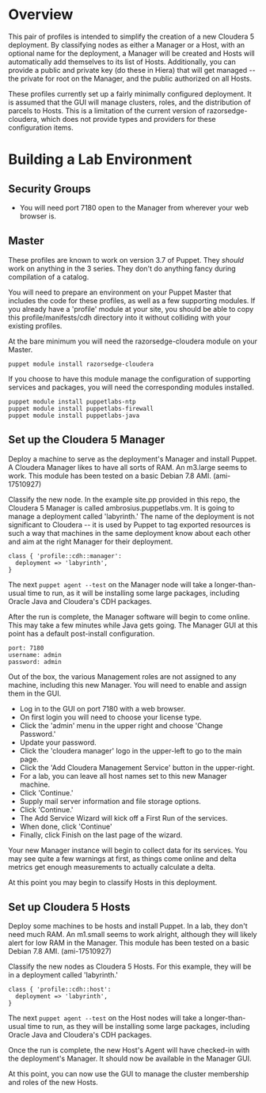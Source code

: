 # Overview

This pair of profiles is intended to simplify the creation of a new Cloudera 5 deployment.  By classifying nodes as either a Manager or a Host, with an optional name for the deployment, a Manager will be created and Hosts will automatically add themselves to its list of Hosts.  Additionally, you can provide a public and private key (do these in Hiera) that will get managed -- the private for root on the Manager, and the public authorized on all Hosts.

These profiles currently set up a fairly minimally configured deployment.  It is assumed that the GUI will manage clusters, roles, and the distribution of parcels to Hosts.  This is a limitation of the current version of razorsedge-cloudera, which does not provide types and providers for these configuration items.


# Building a Lab Environment

## Security Groups

  * You will need port 7180 open to the Manager from wherever your web browser is.

## Master

These profiles are known to work on version 3.7 of Puppet.  They *should* work on anything in the 3 series.  They don't do anything fancy during compilation of a catalog.

You will need to prepare an environment on your Puppet Master that includes the code for these profiles, as well as a few supporting modules.  If you already have a 'profile' module at your site, you should be able to copy this profile/manifests/cdh directory into it without colliding with your existing profiles.

At the bare minimum you will need the razorsedge-cloudera module on your Master.

    puppet module install razorsedge-cloudera

If you choose to have this module manage the configuration of supporting services and packages, you will need the corresponding modules installed.

    puppet module install puppetlabs-ntp
    puppet module install puppetlabs-firewall
    puppet module install puppetlabs-java

## Set up the Cloudera 5 Manager

Deploy a machine to serve as the deployment's Manager and install Puppet.  A Cloudera Manager likes to have all sorts of RAM.  An m3.large seems to work.  This module has been tested on a basic Debian 7.8 AMI.  (ami-17510927)

Classify the new node.  In the example site.pp provided in this repo, the Cloudera 5 Manager is called ambrosius.puppetlabs.vm.  It is going to manage a deployment called 'labyrinth.'  The name of the deployment is not significant to Cloudera -- it is used by Puppet to tag exported resources is such a way that machines in the same deployment know about each other and aim at the right Manager for their deployment.

    class { 'profile::cdh::manager':
      deployment => 'labyrinth',
    }

The next `puppet agent --test` on the Manager node will take a longer-than-usual time to run, as it will be installing some large packages, including Oracle Java and Cloudera's CDH packages.

After the run is complete, the Manager software will begin to come online.  This may take a few minutes while Java gets going.  The Manager GUI at this point has a default post-install configuration.

    port: 7180
    username: admin
    password: admin

Out of the box, the various Management roles are not assigned to any machine, including this new Manager.  You will need to enable and assign them in the GUI.

  * Log in to the GUI on port 7180 with a web browser.
  * On first login you will need to choose your license type.
  * Click the 'admin' menu in the upper right and choose 'Change Password.'
  * Update your password.
  * Click the 'cloudera manager' logo in the upper-left to go to the main page.
  * Click the 'Add Cloudera Management Service' button in the upper-right.
  * For a lab, you can leave all host names set to this new Manager machine.
  * Click 'Continue.'
  * Supply mail server information and file storage options.
  * Click 'Continue.'
  * The Add Service Wizard will kick off a First Run of the services.
  * When done, click 'Continue'
  * Finally, click Finish on the last page of the wizard.

Your new Manager instance will begin to collect data for its services.  You may see quite a few warnings at first, as things come online and delta metrics get enough measurements to actually calculate a delta.

At this point you may begin to classify Hosts in this deployment.

## Set up Cloudera 5 Hosts

Deploy some machines to be hosts and install Puppet.  In a lab, they don't need much RAM.  An m1.small seems to work alright, although they will likely alert for low RAM in the Manager.  This module has been tested on a basic Debian 7.8 AMI.  (ami-17510927)

Classify the new nodes as Cloudera 5 Hosts.  For this example, they will be in a deployment called 'labyrinth.'

    class { 'profile::cdh::host':
      deployment => 'labyrinth',
    }

The next `puppet agent --test` on the Host nodes will take a longer-than-usual time to run, as they will be installing some large packages, including Oracle Java and Cloudera's CDH packages.

Once the run is complete, the new Host's Agent will have checked-in with the deployment's Manager.  It should now be available in the Manager GUI.

At this point, you can now use the GUI to manage the cluster membership and roles of the new Hosts.
